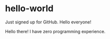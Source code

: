 # hello-world
Just signed up for GitHub. Hello everyone!

Hello there! I have zero programming experience.
